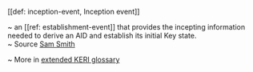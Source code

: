 [[def: inception-event, Inception event]]

~ an [[ref: establishment-event]] that provides the incepting information needed to derive an AID and establish its initial Key state.  
~ Source [Sam Smith](https://github.com/WebOfTrust/ietf-keri/blob/main/draft-ssmith-keri.md#basic-terminology)

~ More in <a href="https://weboftrust.github.io/WOT-terms/docs/glossary/inception-event">extended KERI glossary</a>
